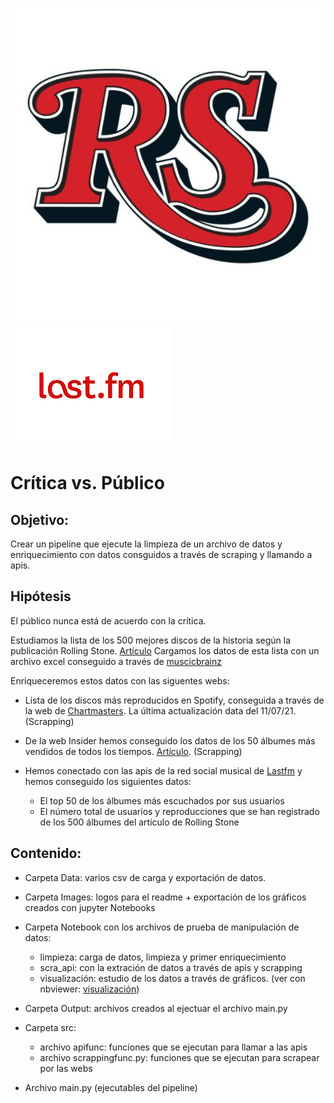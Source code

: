<img src= "images/RSlogo.png"> <img src= "images/lastfm.png">


# Crítica vs. Público

## Objetivo:

Crear un pipeline que ejecute la limpieza de un archivo de datos y enriquecimiento con datos consguidos a través de scraping y llamando a apis.

## Hipótesis

El público nunca está de acuerdo con la crítica.

Estudiamos la lista de los 500 mejores discos de la historia según la publicación Rolling Stone. [Artículo](https://www.rollingstone.com/music/music-lists/best-albums-of-all-time-1062063/)
Cargamos los datos de esta lista con un archivo excel conseguido a través de [muscicbrainz](https://musicbrainz.org/series/6a4b53b9-2756-4afe-93f2-306039d41910)

Enriqueceremos estos datos con las siguentes webs:

- Lista de los discos más reproducidos en Spotify, conseguida a través de la web de [Chartmasters](https://chartmasters.org/spotify-most-streamed-albums/?y=alltime). La última actualización data del 11/07/21. (Scrapping)

- De la web Insider hemos conseguido los datos de los 50 álbumes más vendidos de todos los tiempos. [Artículo](https://www.businessinsider.com/50-best-selling-albums-all-time-2016-9). (Scrapping)

- Hemos conectado con las apis de la red social musical de [Lastfm](https://www.last.fm/api/scrobbling) y hemos conseguido los siguientes datos:
    - El top 50 de los álbumes más escuchados por sus usuarios
    - El número total de usuarios y reproducciones que se han registrado de los 500 álbumes del artículo de Rolling Stone





## Contenido:

- Carpeta Data: varios csv de carga y exportación de datos. 
- Carpeta Images: logos para el readme + exportación de los gráficos creados con jupyter Notebooks
- Carpeta Notebook con los archivos de prueba de manipulación de datos:
    - limpieza: carga de datos, limpieza y primer enriquecimiento
    - scra_api: con la extración de datos a través de apis y scrapping
    - visualización: estudio de los datos a través de gráficos. (ver con nbviewer: [visualización](https://nbviewer.org/github/data2021oct/Pipelines-project/blob/main/notebooks/visualization.ipynb))
    
- Carpeta Output: archivos creados al ejectuar el archivo main.py
- Carpeta src:
    - archivo apifunc: funciones que se ejecutan para llamar a las apis
    - archivo scrappingfunc.py: funciones que se ejecutan para scrapear por las webs
- Archivo main.py (ejecutables del pipeline)